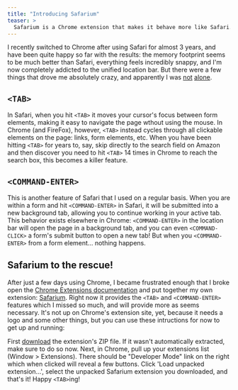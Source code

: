 ```yaml
---
title: "Introducing Safarium"
teaser: >
  Safarium is a Chrome extension that makes it behave more like Safari.
---
```


I recently switched to Chrome after using Safari for almost 3 years, and have been quite happy so far with the results: the memory footprint seems to be much better than Safari, everything feels incredibly snappy, and I'm now completely addicted to the unified location bar. But there were a few things that drove me absolutely crazy, and apparently I was <a href="http://www.google.com/search?q=chrome+tab+form+elements" target="_blank">not</a> <a href="http://www.google.com/search?q=chrome+command+enter" target="_blank">alone</a>.

## `<TAB>`

In Safari, when you hit `<TAB>` it moves your cursor's focus between form elements, making it easy to navigate the page wthout using the mouse. In Chrome (and FireFox), however, `<TAB>` instead cycles through all clickable elements on the page: links, form elements, etc. When you have been hitting `<TAB>` for years to, say, skip directly to the search field on Amazon and then discover you need to hit `<TAB>` 14 times in Chrome to reach the search box, this becomes a killer feature.

## `<COMMAND-ENTER>`

This is another feature of Safari that I used on a regular basis. When you are within a form and hit `<COMMAND-ENTER>` in Safari, it will be submitted into a new background tab, allowing you to continue working in your active tab. This behavior exists elsewhere in Chrome: `<COMMAND-ENTER>` in the location bar will open the page in a background tab, and you can even `<COMMAND-CLICK>` a form's submit button to open a new tab! But when you `<COMMAND-ENTER>` from a form element... nothing happens.

## Safarium to the rescue!

After just a few days using Chrome, I became frustrated enough that I broke open the <a href="http://code.google.com/chrome/extensions/index.html">Chrome Extensions documentation</a> and put together my own extension: <a href="http://github.com/bernerdschaefer/safarium">Safarium</a>. Right now it provides the `<TAB>` and `<COMMAND-ENTER>` features which I missed so much, and will provide more as seems necessary. It's not up on Chrome's extension site, yet, because it needs a logo and some other things, but you can use these intructions for now to get up and running:

First <a href="http://github.com/bernerdschaefer/safarium/zipball/master">download</a> the extension's ZIP file. If it wasn't automatically extracted, make sure to do so now. Next, in Chrome, pull up your extensions list (Window &gt; Extensions). There should be "Developer Mode" link on the right which when clicked will reveal a few buttons. Click 'Load unpacked extension...', select the unpacked Safarium extension you downloaded, and that's it! Happy `<TAB>`ing!
